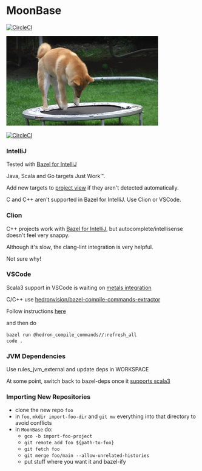 # MoonBase

[![CircleCI](https://dl.circleci.com/status-badge/img/gh/muchq/MoonBase/tree/main.svg?style=svg)](https://dl.circleci.com/status-badge/redirect/gh/muchq/MoonBase/tree/main)

![MoonBase](static_content/moon.gif)

[![CircleCI](https://dl.circleci.com/insights-snapshot/gh/muchq/MoonBase/main/moon-base/badge.svg?window=30d)](https://app.circleci.com/insights/github/muchq/MoonBase/workflows/moon-base/overview?branch=main&reporting-window=last-30-days&insights-snapshot=true)

### IntelliJ
Tested with [Bazel for IntelliJ](https://plugins.jetbrains.com/plugin/8609-bazel-for-intellij)

Java, Scala and Go targets Just Work™.

Add new targets to [project view](/.ijwb/.bazelproject) if they aren't detected automatically.

C and C++ aren't supported in Bazel for IntelliJ. Use Clion or VSCode.

### Clion
C++ projects work with [Bazel for IntelliJ](https://plugins.jetbrains.com/plugin/8609-bazel-for-intellij), but autocomplete/intellisense doesn't feel very snappy.

Although it's slow, the clang-lint integration is very helpful.

Not sure why!

### VSCode

Scala3 support in VSCode is waiting on [metals integration](https://github.com/scalameta/metals/issues/5138)

C/C++ use [hedronvision/bazel-compile-commands-extractor](https://github.com/hedronvision/bazel-compile-commands-extractor)

Follow instructions [here](https://github.com/hedronvision/bazel-compile-commands-extractor#vscode)

and then do
```
bazel run @hedron_compile_commands//:refresh_all
code .
```

### JVM Dependencies
Use rules_jvm_external and update deps in WORKSPACE

At some point, switch back to bazel-deps once it [supports scala3](https://github.com/bazeltools/bazel-deps/issues/326)

### Importing New Repositories
 - clone the new repo `foo`
 - in `foo`, `mkdir import-foo-dir` and `git mv` everything into that directory to avoid conflicts
 - in `MoonBase` do:
   - `gco -b import-foo-project`
   - `git remote add foo ${path-to-foo}`
   - `git fetch foo`
   - `git merge foo/main --allow-unrelated-histories`
   - put stuff where you want it and bazel-ify
